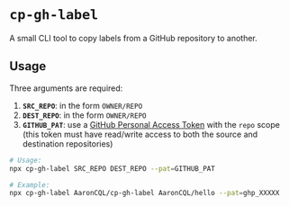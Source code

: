 # `cp-gh-label`

A small CLI tool to copy labels from a GitHub repository to another.

## Usage

Three arguments are required:

1. **`SRC_REPO`**: in the form `OWNER/REPO`
2. **`DEST_REPO`**: in the form `OWNER/REPO`
3. **`GITHUB_PAT`**: use a [GitHub Personal Access Token](https://github.com/settings/tokens) with the `repo` scope (this token must have read/write access to both the source and destination repositories)

```sh
# Usage:
npx cp-gh-label SRC_REPO DEST_REPO --pat=GITHUB_PAT

# Example:
npx cp-gh-label AaronCQL/cp-gh-label AaronCQL/hello --pat=ghp_XXXXX
```
